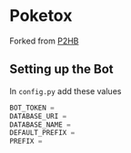 # Poketox
Forked from [P2HB](https://github.com/p2hb/p2hb)

## Setting up the Bot
In `config.py` add these values
```py
BOT_TOKEN = 
DATABASE_URI =
DATABASE_NAME = 
DEFAULT_PREFIX = 
PREFIX = 
```
